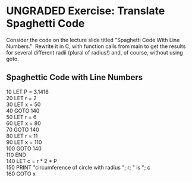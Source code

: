<h1 class="page-title">UNGRADED Exercise: Translate Spaghetti Code</h1>
<p>Consider the code on the lecture slide titled "Spaghetti Code With Line Numbers." &nbsp;Rewrite it in C, with function calls from main to get the results for several different radii (plural of radius!) and, of course, without using goto.</p>
<div id="assign-to-mount-point"></div>

<h2>Spaghettic Code with Line Numbers</h2>
<p>
10 LET P = 3.1416
<br>
20 LET r = 2
  <br>
30 LET x = 50
  <br>
40 GOTO 140
  <br>
50 LET r = 6
  <br>
60 LET x = 80
  <br>
70 GOTO 140
  <br>
80 LET r = 11
  <br>
90 LET x = 110
  <br>
100 GOTO 140
  <br>
110 END
  <br>
140 LET c = r * 2 * P
  <br>
150 PRINT "circumference of circle with radius "; r; " is "; c
  <br>
160 GOTO x
  <br>
</p>
